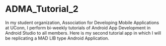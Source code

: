 # ADMA_Tutorial_2
In my student organization, Association for Developing Mobile Applications at UConn, I perform bi-weekly tutorials of Android App Development in Android Studio to all members. Here is my second tutorial app in which I will be replicating a MAD LIB type Android Application.
